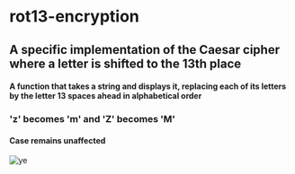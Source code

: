 # rot13-encryption

<h2>A specific implementation of the Caesar cipher where a letter is shifted to the 13th place</h2>

<h4> A function that takes a string and displays it, replacing each of its letters by the letter 13 spaces ahead in alphabetical order</h4>

<h3>'z' becomes 'm' and 'Z' becomes 'M' </h3>
<h4>Case remains unaffected</h4>

![ye](https://user-images.githubusercontent.com/77325667/154648334-eb5dea34-3b5c-4a83-8a25-d3e54f4fb67b.png)

